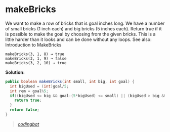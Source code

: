 # makeBricks

We want to make a row of bricks that is goal inches long. We have a number of small bricks (1 inch each) and big bricks (5 inches each). Return true if it is possible to make the goal by choosing from the given bricks. This is a little harder than it looks and can be done without any loops. See also: Introduction to MakeBricks

```
makeBricks(3, 1, 8) → true
makeBricks(3, 1, 9) → false
makeBricks(3, 2, 10) → true
```

**Solution:**

```java
public boolean makeBricks(int small, int big, int goal) {
  int bigUsed = (int)goal/5;
  int rem = goal%5;
  if((bigUsed <= big && goal-(5*bigUsed) <= small) || (bigUsed > big && goal-(5*big) <= small)){
    return true;
  }
  return false;
}
```

> _[codingbat](http://codingbat.com/prob/p183562)_